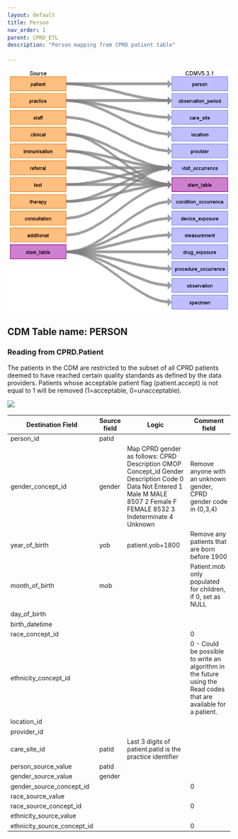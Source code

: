 ```yaml
---
layout: default
title: Person
nav_order: 1
parent: CPRD_ETL
description: "Person mapping from CPRD patient table"

---
```


![](/docs/CPRD/image1.png)

## CDM Table name: PERSON

### Reading from CPRD.Patient

The patients in the CDM are restricted to the subset of all CPRD patients deemed to have reached certain quality standards as defined by the data providers. Patients whose acceptable patient flag (patient.accept) is not equal to 1 will be removed (1=acceptable, 0=unacceptable). 


![](/docs/image2.png)

| Destination Field | Source field | Logic | Comment field |
| --- | --- | --- | --- |
| person_id | patid |  |  |
| gender_concept_id | gender | Map CPRD gender as follows:    CPRD	Description			OMOP	Concept_id  Gender 				Description  Code  0	Data Not Entered	  1	Male		M	MALE	8507  2	Female		F	FEMALE	8532  3	Indeterminate		  4	Unknown | Remove anyone with an unknown gender, CPRD gender code in (0,3,4) |
| year_of_birth | yob | patient.yob+1800 | Remove any patients that are born before 1900 |
| month_of_birth | mob |  | Patient.mob only populated for children, if 0, set as NULL |
| day_of_birth |  |  |  |
| birth_datetime |  |  |  |
| race_concept_id |  |  | 0 |
| ethnicity_concept_id |  |  | 0  -  Could be possible to write an algorithm in the future using the Read codes that are available for a patient. |
| location_id |  |  |  |
| provider_id |  |  |  |
| care_site_id | patid | Last 3 digits of patient.patid is the practice identifier |  |
| person_source_value | patid |  |  |
| gender_source_value | gender |  |  |
| gender_source_concept_id |  |  | 0 |
| race_source_value |  |  |  |
| race_source_concept_id |  |  | 0 |
| ethnicity_source_value |  |  |  |
| ethnicity_source_concept_id |  |  | 0 |